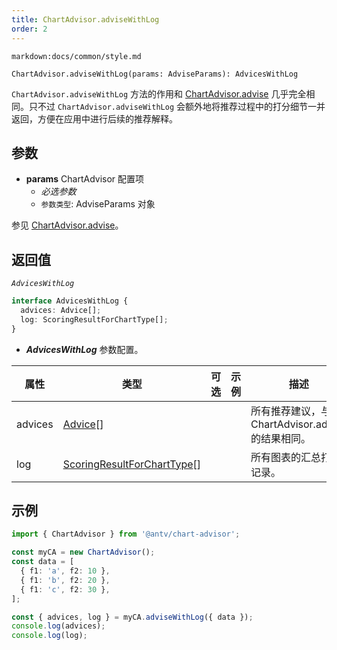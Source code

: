 ```yaml
---
title: ChartAdvisor.adviseWithLog
order: 2
---
```


`markdown:docs/common/style.md`

```sign
ChartAdvisor.adviseWithLog(params: AdviseParams): AdvicesWithLog
```

`ChartAdvisor.adviseWithLog` 方法的作用和 [ChartAdvisor.advise](./1_ChartAdvisor-advise) 几乎完全相同。只不过 `ChartAdvisor.adviseWithLog` 会额外地将推荐过程中的打分细节一并返回，方便在应用中进行后续的推荐解释。

## 参数

* **params** ChartAdvisor 配置项
  * _必选参数_
  * `参数类型`: AdviseParams 对象

参见 [ChartAdvisor.advise](./1_ChartAdvisor-advise#参数)。

## 返回值

_`AdvicesWithLog`_

```ts
interface AdvicesWithLog {
  advices: Advice[];
  log: ScoringResultForChartType[];
}
```

* _**AdvicesWithLog**_ 参数配置。

| 属性    | 类型                                                                             | 可选  | 示例 | 描述                                              |
| ------- | -------------------------------------------------------------------------------- | :---: | ---- | ------------------------------------------------- |
| advices | [Advice](../types/3_ChartAdvisor#advice)[]                                       |       |      | 所有推荐建议，与 ChartAdvisor.advise 的结果相同。 |
| log     | [ScoringResultForChartType](../types/3_ChartAdvisor#scoringresultforcharttype)[] |       |      | 所有图表的汇总打分记录。                          |

## 示例

```ts
import { ChartAdvisor } from '@antv/chart-advisor';

const myCA = new ChartAdvisor();
const data = [
  { f1: 'a', f2: 10 },
  { f1: 'b', f2: 20 },
  { f1: 'c', f2: 30 },
];

const { advices, log } = myCA.adviseWithLog({ data });
console.log(advices);
console.log(log);
```
